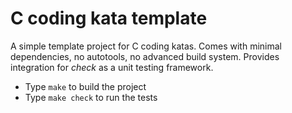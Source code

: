 # C coding kata template

A simple template project for C coding katas. Comes with minimal dependencies, no autotools, no advanced build system.
Provides integration for *check* as a unit testing framework.

 - Type `make` to build the project
 - Type `make check` to run the tests
